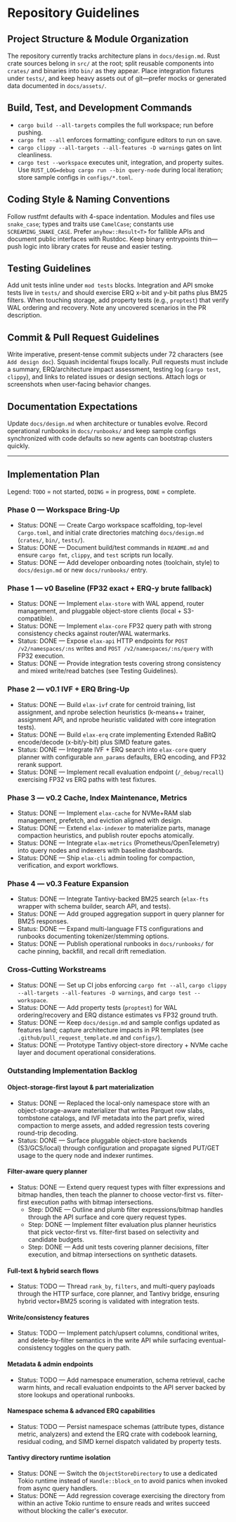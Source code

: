 # Repository Guidelines

## Project Structure & Module Organization

The repository currently tracks architecture plans in `docs/design.md`. Rust crate sources belong in `src/` at the root; split reusable components into `crates/` and binaries into `bin/` as they appear. Place integration fixtures under `tests/`, and keep heavy assets out of git—prefer mocks or generated data documented in `docs/assets/`.

## Build, Test, and Development Commands

- `cargo build --all-targets` compiles the full workspace; run before pushing.
- `cargo fmt --all` enforces formatting; configure editors to run on save.
- `cargo clippy --all-targets --all-features -D warnings` gates on lint cleanliness.
- `cargo test --workspace` executes unit, integration, and property suites.
Use `RUST_LOG=debug cargo run --bin query-node` during local iteration; store sample configs in `configs/*.toml`.

## Coding Style & Naming Conventions

Follow rustfmt defaults with 4-space indentation. Modules and files use `snake_case`; types and traits use `CamelCase`; constants use `SCREAMING_SNAKE_CASE`. Prefer `anyhow::Result<T>` for fallible APIs and document public interfaces with Rustdoc. Keep binary entrypoints thin—push logic into library crates for reuse and easier testing.

## Testing Guidelines

Add unit tests inline under `mod tests` blocks. Integration and API smoke tests live in `tests/` and should exercise ERQ x-bit and y-bit paths plus BM25 filters. When touching storage, add property tests (e.g., `proptest`) that verify WAL ordering and recovery. Note any uncovered scenarios in the PR description.

## Commit & Pull Request Guidelines

Write imperative, present-tense commit subjects under 72 characters (see `Add design doc`). Squash incidental fixups locally. Pull requests must include a summary, ERQ/architecture impact assessment, testing log (`cargo test`, `clippy`), and links to related issues or design sections. Attach logs or screenshots when user-facing behavior changes.

## Documentation Expectations

Update `docs/design.md` when architecture or tunables evolve. Record operational runbooks in `docs/runbooks/` and keep sample configs synchronized with code defaults so new agents can bootstrap clusters quickly.

---

## Implementation Plan

Legend: `TODO` = not started, `DOING` = in progress, `DONE` = complete.

### Phase 0 — Workspace Bring-Up
- Status: DONE — Create Cargo workspace scaffolding, top-level `Cargo.toml`, and initial crate directories matching `docs/design.md` (`crates/`, `bin/`, `tests/`).
- Status: DONE — Document build/test commands in `README.md` and ensure `cargo fmt`, `clippy`, and `test` scripts run locally.
- Status: DONE — Add developer onboarding notes (toolchain, style) to `docs/design.md` or new `docs/runbooks/` entry.

### Phase 1 — v0 Baseline (FP32 exact + ERQ-y brute fallback)
- Status: DONE — Implement `elax-store` with WAL append, router management, and pluggable object-store clients (local + S3-compatible).
- Status: DONE — Implement `elax-core` FP32 query path with strong consistency checks against router/WAL watermarks.
- Status: DONE — Expose `elax-api` HTTP endpoints for `POST /v2/namespaces/:ns` writes and `POST /v2/namespaces/:ns/query` with FP32 execution.
- Status: DONE — Provide integration tests covering strong consistency and mixed write/read batches (see Testing Guidelines).

### Phase 2 — v0.1 IVF + ERQ Bring-Up
- Status: DONE — Build `elax-ivf` crate for centroid training, list assignment, and nprobe selection heuristics (k-means++ trainer, assignment API, and nprobe heuristic validated with core integration tests).
- Status: DONE — Build `elax-erq` crate implementing Extended RaBitQ encode/decode (x-bit/y-bit) plus SIMD feature gates.
- Status: DONE — Integrate IVF + ERQ search into `elax-core` query planner with configurable `ann_params` defaults, ERQ encoding, and FP32 rerank support.
- Status: DONE — Implement recall evaluation endpoint (`/_debug/recall`) exercising FP32 vs ERQ paths with test fixtures.

### Phase 3 — v0.2 Cache, Index Maintenance, Metrics
- Status: DONE — Implement `elax-cache` for NVMe+RAM slab management, prefetch, and eviction aligned with design.
- Status: DONE — Extend `elax-indexer` to materialize parts, manage compaction heuristics, and publish router epochs atomically.
- Status: DONE — Integrate `elax-metrics` (Prometheus/OpenTelemetry) into query nodes and indexers with baseline dashboards.
- Status: DONE — Ship `elax-cli` admin tooling for compaction, verification, and export workflows.

### Phase 4 — v0.3 Feature Expansion
- Status: DONE — Integrate Tantivy-backed BM25 search (`elax-fts` wrapper with schema builder, search API, and tests).
- Status: DONE — Add grouped aggregation support in query planner for BM25 responses.
- Status: DONE — Expand multi-language FTS configurations and runbooks documenting tokenizer/stemming options.
- Status: DONE — Publish operational runbooks in `docs/runbooks/` for cache pinning, backfill, and recall drift remediation.

### Cross-Cutting Workstreams
- Status: DONE — Set up CI jobs enforcing `cargo fmt --all`, `cargo clippy --all-targets --all-features -D warnings`, and `cargo test --workspace`.
- Status: DONE — Add property tests (`proptest`) for WAL ordering/recovery and ERQ distance estimates vs FP32 ground truth.
- Status: DONE — Keep `docs/design.md` and sample configs updated as features land; capture architecture impacts in PR templates (see `.github/pull_request_template.md` and `configs/`).
- Status: DONE — Prototype Tantivy object-store directory + NVMe cache layer and document operational considerations.

### Outstanding Implementation Backlog

#### Object-storage-first layout & part materialization
- Status: DONE — Replaced the local-only namespace store with an object-storage-aware materializer that writes Parquet row slabs, tombstone catalogs, and IVF metadata into the part prefix, wired compaction to merge assets, and added regression tests covering round-trip decoding.
- Status: DONE — Surface pluggable object-store backends (S3/GCS/local) through configuration and propagate signed PUT/GET usage to the query node and indexer runtimes.

#### Filter-aware query planner
- Status: DONE — Extend query request types with filter expressions and bitmap handles, then teach the planner to choose vector-first vs. filter-first execution paths with bitmap intersections.
  - Step: DONE — Outline and plumb filter expressions/bitmap handles through the API surface and core query request types.
  - Step: DONE — Implement filter evaluation plus planner heuristics that pick vector-first vs. filter-first based on selectivity and candidate budgets.
  - Step: DONE — Add unit tests covering planner decisions, filter execution, and bitmap intersections on synthetic datasets.

#### Full-text & hybrid search flows
- Status: TODO — Thread `rank_by`, `filters`, and multi-query payloads through the HTTP surface, core planner, and Tantivy bridge, ensuring hybrid vector+BM25 scoring is validated with integration tests.

#### Write/consistency features
- Status: TODO — Implement patch/upsert columns, conditional writes, and delete-by-filter semantics in the write API while surfacing eventual-consistency toggles on the query path.

#### Metadata & admin endpoints
- Status: TODO — Add namespace enumeration, schema retrieval, cache warm hints, and recall evaluation endpoints to the API server backed by store lookups and operational runbooks.

#### Namespace schema & advanced ERQ capabilities
- Status: TODO — Persist namespace schemas (attribute types, distance metric, analyzers) and extend the ERQ crate with codebook learning, residual coding, and SIMD kernel dispatch validated by property tests.

#### Tantivy directory runtime isolation
- Status: DONE — Switch the `ObjectStoreDirectory` to use a dedicated Tokio runtime instead of `Handle::block_on` to avoid panics when invoked from async query handlers.
- Status: DONE — Add regression coverage exercising the directory from within an active Tokio runtime to ensure reads and writes succeed without blocking the caller's executor.
